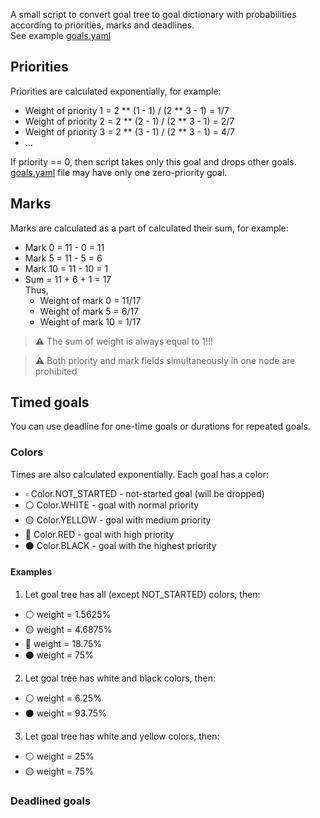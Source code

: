 A small script to convert goal tree to goal dictionary with probabilities according to priorities, marks and deadlines.  
See example [goals.yaml](goals.yaml)  

## Priorities
Priorities are calculated exponentially, for example:  
- Weight of priority 1 = 2 ** (1 - 1) / (2 ** 3 - 1) = 1/7
- Weight of priority 2 = 2 ** (2 - 1) / (2 ** 3 - 1) = 2/7
- Weight of priority 3 = 2 ** (3 - 1) / (2 ** 3 - 1) = 4/7
- ...  

If priority == 0, then script takes only this goal and drops other goals.  
[goals.yaml](goals.yaml) file may have only one zero-priority goal.  
## Marks  
Marks are calculated as a part of calculated their sum, for example:  
- Mark 0 = 11 - 0 = 11
- Mark 5 = 11 - 5 = 6
- Mark 10 = 11 - 10 = 1
- Sum = 11 + 6 + 1 = 17  
Thus,
  - Weight of mark 0 = 11/17
  - Weight of mark 5 = 6/17
  - Weight of mark 10 = 1/17  

> :warning: The sum of weight is always equal to 1!!!  

> :warning: Both priority and mark fields simultaneously in one node are prohibited

## Timed goals
You can use deadline for one-time goals or durations for repeated goals.
### Colors
Times are also calculated exponentially. Each goal has a color:
- :white_small_square: Color.NOT_STARTED - not-started goal (will be dropped)
- :white_circle: Color.WHITE - goal with normal priority
- :yellow_circle: Color.YELLOW - goal with medium priority
- :red_circle: Color.RED - goal with high priority
- :black_circle: Color.BLACK - goal with the highest priority  

#### Examples
1. Let goal tree has all (except NOT_STARTED) colors, then:
  - :white_circle: weight = 1.5625%
  - :yellow_circle: weight = 4.6875%
  - :red_circle: weight = 18.75%
  - :black_circle: weight = 75%
2. Let goal tree has white and black colors, then:
  - :white_circle: weight = 6.25%
  - :black_circle: weight = 93.75%
3. Let goal tree has white and yellow colors, then:
  - :white_circle: weight = 25%
  - :yellow_circle: weight = 75%

### Deadlined goals
